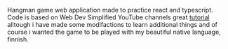 Hangman game web application made to practice react and typescript. Code is based on Web Dev Simplified YouTube channels great <a href="https://youtu.be/-ONUyenGnWw?si=7f-1i-2uGvTXOgsO">tutorial</a> alltough i have made some modifactions to learn additional things and of course i wanted the game to be played with my beautiful native language, finnish.
